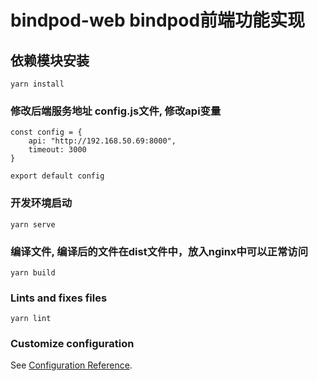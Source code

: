 # bindpod-web   bindpod前端功能实现

## 依赖模块安装
```
yarn install
```

### 修改后端服务地址 config.js文件, 修改api变量
```shell
const config = {
    api: "http://192.168.50.69:8000",
    timeout: 3000
}

export default config
```

### 开发环境启动
```
yarn serve
```

### 编译文件, 编译后的文件在dist文件中，放入nginx中可以正常访问
```
yarn build
```

### Lints and fixes files
```
yarn lint
```

### Customize configuration
See [Configuration Reference](https://cli.vuejs.org/config/).
